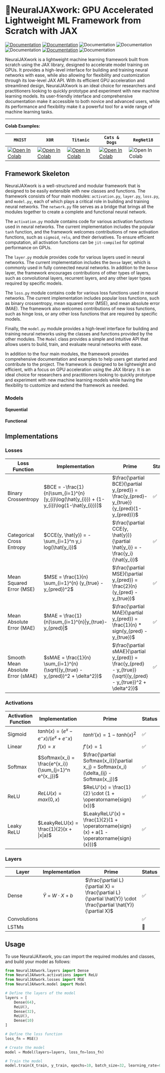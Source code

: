 # 🐇NeuralJAXwork: GPU Accelerated Lightweight ML Framework from Scratch with JAX

[![Documentation](https://img.shields.io/badge/Complete-documentation-blue.svg)](https://rgs2151.github.io/NeuralJAXwork/) [![Documentation](https://img.shields.io/badge/api-reference-blue.svg)](https://rgs2151.github.io/NeuralJAXwork/_autosummary/NeuralJAXwork.html) ![Documentation](https://img.shields.io/badge/ONNX-supported-orange.svg) ![Documentation](https://img.shields.io/badge/GPU-supported-brightgreen.svg) ![Documentation](https://img.shields.io/badge/JIT-compiled-yellow.svg) [![Documentation](https://img.shields.io/badge/Habanero_HPC_Cluster-supported-green.svg)](https://confluence.columbia.edu/confluence/display/rcs/Habanero+HPC+Cluster+User+Documentation) ![Documentation](https://img.shields.io/badge/python-3.7_|_3.8_|_3.9_|_3.10-blue.svg)

NeuralJAXwork is a lightweight machine learning framework built from scratch using the JAX library, designed to accelerate model training on GPUs. It provides a high-level interface for building and training neural networks with ease, while also allowing for flexibility and customization through its low-level JAX API. With its efficient GPU acceleration and streamlined design, NeuralJAXwork is an ideal choice for researchers and practitioners looking to quickly prototype and experiment with new machine learning models. Its user-friendly interface and comprehensive documentation make it accessible to both novice and advanced users, while its performance and flexibility make it a powerful tool for a wide range of machine learning tasks.

---

**Colab Examples:**

| `MNIST`                                                                                                                                                                              | `XOR`                                                                                                                                                                                | `Titanic`                                                                                                                                                                            | `Cats & Dogs`                                                                                                                                                                        | `RegNet18`                                                             |
| -------------------------------------------------------------------------------------------------------------------------------------------------------------------------------------- | -------------------------------------------------------------------------------------------------------------------------------------------------------------------------------------- | -------------------------------------------------------------------------------------------------------------------------------------------------------------------------------------- | -------------------------------------------------------------------------------------------------------------------------------------------------------------------------------------- | ------------------------------------------------------------------------ |
| [![Open In Colab](https://colab.research.google.com/assets/colab-badge.svg)](https://colab.research.google.com/github/googlecolab/colabtools/blob/master/notebooks/colab-github-demo.ipynb) | [![Open In Colab](https://colab.research.google.com/assets/colab-badge.svg)](https://colab.research.google.com/github/googlecolab/colabtools/blob/master/notebooks/colab-github-demo.ipynb) | [![Open In Colab](https://colab.research.google.com/assets/colab-badge.svg)](https://colab.research.google.com/github/googlecolab/colabtools/blob/master/notebooks/colab-github-demo.ipynb) | [![Open In Colab](https://colab.research.google.com/assets/colab-badge.svg)](https://colab.research.google.com/github/googlecolab/colabtools/blob/master/notebooks/colab-github-demo.ipynb) | ![Open In Colab](https://colab.research.google.com/assets/colab-badge.svg) |

## Framework Skeleton

NeuralJAXwork is a well-structured and modular framework that is designed to be easily extensible with new classes and functions. The framework consists of four main modules: `activation.py`, `layer.py`, `loss.py`, and `model.py`, each of which plays a critical role in building and training neural networks. The `network.py` file serves as a bridge that brings all the modules together to create a complete and functional neural network.

The `activation.py` module contains code for various activation functions used in neural networks. The current implementation includes the popular `tanh` function, and the framework welcomes contributions of new activation functions, such as `sigmoid`, `relu`, and their derivatives. To ensure efficient computation, all activation functions can be `jit-compiled` for optimal performance on GPUs.

The `layer.py` module provides code for various layers used in neural networks. The current implementation includes the `Dense` layer, which is commonly used in fully connected neural networks. In addition to the `Dense` layer, the framework encourages contributions of other types of layers, such as convolutional layers, recurrent layers, and any other layer types required by specific models.

The `loss.py` module contains code for various loss functions used in neural networks. The current implementation includes popular loss functions, such as binary crossentropy, mean squared error (MSE), and mean absolute error (MAE). The framework also welcomes contributions of new loss functions, such as hinge loss, or any other loss functions that are required by specific models.

Finally, the `model.py` module provides a high-level interface for building and training neural networks using the classes and functions provided by the other modules. The `Model` class provides a simple and intuitive API that allows users to build, train, and evaluate neural networks with ease.

In addition to the four main modules, the framework provides comprehensive documentation and examples to help users get started and contribute to the project. The framework is designed to be lightweight and efficient, with a focus on GPU acceleration using the JAX library. It is an ideal choice for researchers and practitioners looking to quickly prototype and experiment with new machine learning models while having the flexibility to customize and extend the framework as needed.

### Models

#### Sqeuential

#### Functional

## Implementations

### Losses

| Loss Function                     | Implementation                                                                               | Prime                                                                                                               | Status |
| --------------------------------- | -------------------------------------------------------------------------------------------- | ------------------------------------------------------------------------------------------------------------------- | ------ |
| Binary Crossentropy               | $BCE = -\frac{1}{n}\sum_{i=1}^{n} [y_{i}\log(\hat{y_{i}}) + (1-y_{i})\log(1-\hat{y_{i}})]$ | $\frac{\partial BCE}{\partial y_{pred}} = \frac{y_{pred}-y_{true}}{y_{pred}(1-y_{pred})}$                         | ✅     |
| Categorical Cross Entropy         | $CCE(y, \hat{y}) = - \sum_{i=1}^n y_i log(\hat{y_i})$                                      | $\frac{\partial CCE(y, \hat{y})}{\partial \hat{y_i}} = -\frac{y_i}{\hat{y_i}}$                                    | ✅     |
| Mean Squared Error (MSE)          | $MSE = \frac{1}{n} \sum_{i=1}^{n} (y_{true} - y_{pred})^2$                                 | $\frac{\partial MSE}{\partial y_{pred}} = \frac{2}{n} (y_{pred} - y_{true})$                                      | ✅     |
| Mean Absolute Error (MAE)         | $MAE = \frac{1}{n}\sum_{i=1}^{n}\|y_{true}-y_{pred}\|$                                     | $\frac{\partial MAE}{\partial y_{pred}} = \frac{1}{n} * sign(y_{pred} - y_{true})$                                | ✅     |
| Smooth Mean Absolute Error (sMAE) | $sMAE = \frac{1}{n} \sum_{i=1}^{n} (\sqrt{(y_{true} - y_{pred})^2 + \delta^2})$            | $\frac{\partial sMAE}{\partial y_{pred}} = \frac{y_{pred} - y_{true}}{\sqrt{(y_{pred} - y_{true})^2 + \delta^2}}$ | ✅     |

### Activations

| Activation Function | Implementation                                          | Prime                                                                                       | Status |
| ------------------- | ------------------------------------------------------- | ------------------------------------------------------------------------------------------- | ------ |
| Sigmoid             | $tanh(x) = (e^x - e^-x) / (e^x + e^-x)$               | $tanh'(x) = 1 - tanh(x)^2$                                                                | ✅     |
| Linear              | $f(x) = x$                                            | $f'(x) = 1$                                                                               | ✅     |
| Softmax             | $Softmax(x_i) = \frac{e^{x_i}}{\sum_{j=1}^n e^{x_j}}$ | $\frac{\partial Softmax(x_i)}{\partial x_j} = Softmax(x_i)(\delta_{ij} - Softmax(x_j))$   | ✅     |
| ReLU                | $ReLU(x) = max(0,x)$                                  | $ReLU'(x) = \frac{1}{2} \cdot (1 + \operatorname{sign}(x))$                               | ✅     |
| Leaky ReLU          | $LeakyReLU(x) = \frac{1}{2}(x + \|x\|a)$              | $LeakyReLU'(x) = \frac{1}{2}(1 + \operatorname{sign}(x) + a(1 - \operatorname{sign}(x)))$ | ✅     |

### Layers

| Layer        | Implementation                      | Prime                                                                                                             | Status |
| ------------ | ----------------------------------- | ----------------------------------------------------------------------------------------------------------------- | ------ |
| Dense        | $\hat{Y}$ = $W \cdot X$ + $b$ | $\frac{\partial L}{\partial X} = \frac{\partial L}{\partial \hat{Y}} \cdot \frac{\partial \hat{Y}}{\partial X}$ | ✅     |
| Convolutions |                                     |                                                                                                                   | ✅     |
| LSTMs        |                                     |                                                                                                                   | 🚧     |

## Usage

To use NeuralJAXwork, you can import the required modules and classes, and build your model as follows:

```python
from NeuralJAXwork.layers import Dense
from NeuralJAXwork.activations import ReLU
from NeuralJAXwork.losses import MSE
from NeuralJAXwork.model import Model

# Define the layers of the model
layers = [
    Dense(64),
    ReLU(),
    Dense(32),
    ReLU(),
    Dense(10)
]

# Define the loss function
loss_fn = MSE()

# Create the model
model = Model(layers=layers, loss_fn=loss_fn)

# Train the model
model.train(X_train, y_train, epochs=10, batch_size=32, learning_rate=0.001)
```
